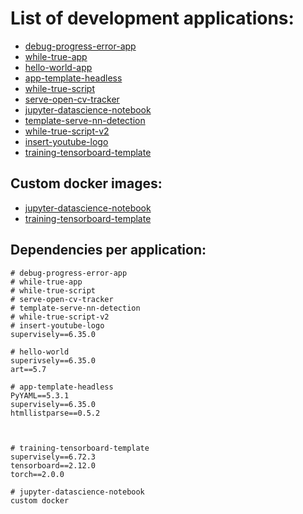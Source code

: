 # List of development applications:

- [debug-progress-error-app](https://github.com/supervisely-ecosystem/debug-progress-error-app)
- [while-true-app](https://github.com/supervisely-ecosystem/while-true-app)
- [hello-world-app](https://github.com/supervisely-ecosystem/hello-world-app)
- [app-template-headless](https://github.com/supervisely-ecosystem/app-template-headless)
- [while-true-script](https://github.com/supervisely-ecosystem/while-true-script)
- [serve-open-cv-tracker](https://github.com/supervisely-ecosystem/serve-open-cv-tracker)
- [jupyter-datascience-notebook](https://github.com/supervisely-ecosystem/jupyter-datascience-notebook)
- [template-serve-nn-detection](https://github.com/supervisely-ecosystem/template-serve-nn-detection)
- [while-true-script-v2](https://github.com/supervisely-ecosystem/while-true-script-v2)
- [insert-youtube-logo](https://github.com/supervisely-ecosystem/insert-youtube-logo)
- [training-tensorboard-template](https://github.com/supervisely-ecosystem/training-tensorboard-template)

## Custom docker images:

- [jupyter-datascience-notebook](https://github.com/supervisely-ecosystem/jupyter-datascience-notebook)
- [training-tensorboard-template](https://github.com/supervisely-ecosystem/training-tensorboard-template)

## Dependencies per application:

```text
# debug-progress-error-app
# while-true-app
# while-true-script
# serve-open-cv-tracker
# template-serve-nn-detection
# while-true-script-v2
# insert-youtube-logo
supervisely==6.35.0

# hello-world
superivsely==6.35.0
art==5.7

# app-template-headless
PyYAML==5.3.1
supervisely==6.35.0
htmllistparse==0.5.2



# training-tensorboard-template
supervisely==6.72.3
tensorboard==2.12.0
torch==2.0.0

# jupyter-datascience-notebook
custom docker
```
